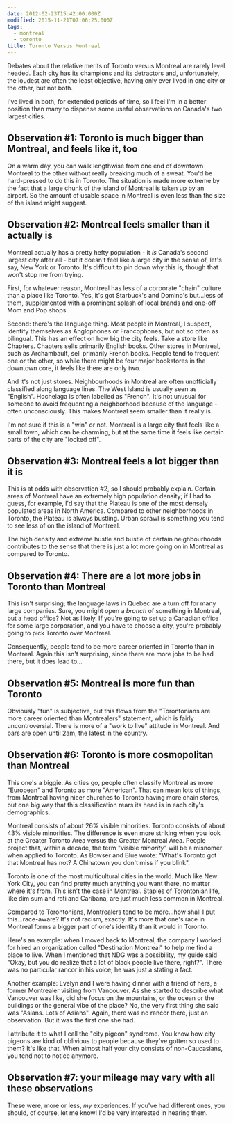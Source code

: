 ```yaml
---
date: 2012-02-23T15:42:00.000Z
modified: 2015-11-21T07:06:25.000Z
tags:
  - montreal
  - toronto
title: Toronto Versus Montreal
---
```


Debates about the relative merits of Toronto versus Montreal are rarely 
level headed.  Each city has its champions and its detractors and,
unfortunately, the loudest are often the least objective, having only ever
lived in one city or the other, but not both.

I've lived in both, for extended periods of time, so I feel I'm in a better
position than many to dispense some useful observations on Canada's two
largest cities.

## Observation #1: Toronto is much bigger than Montreal, and feels like it, too

On a warm day, you can walk lengthwise from one end of downtown Montreal to
the other without really breaking much of a sweat.  You'd be hard-pressed to
do this in Toronto.  The situation is made more extreme by the fact that a
large chunk of the island of Montreal is taken up by an airport.  So the
amount of usable space in Montreal is even less than the size of the island
might suggest.

## Observation #2: Montreal feels smaller than it actually is

Montreal actually has a pretty hefty population - it *is* Canada's second
largest city after all - but it doesn't feel like a large city in the sense
of, let's say, New York or Toronto.  It's difficult to pin down why this is,
though that won't stop me from trying.

First, for whatever reason, Montreal has less of a corporate "chain" culture
than a place like Toronto.  Yes, it's got Starbuck's and Domino's but...less
of them, supplemented with a prominent splash of local brands and one-off
Mom and Pop shops.

Second: there's the language thing.  Most people in Montreal, I suspect,
identify themselves as Anglophones or Francophones, but not so often as
bilingual.  This has an effect on how big the city feels.  Take a store like
Chapters.  Chapters sells primarily English books.  Other stores in
Montreal, such as Archambault, sell primarily French books.  People tend to
frequent one or the other, so while there might be four major bookstores in
the downtown core, it feels like there are only two.

And it's not just stores.  Neighbourhoods in Montreal are often unofficially
classified along language lines.  The West Island is usually seen as
"English".  Hochelaga is often labelled as "French".  It's not unusual for
someone to avoid frequenting a neighborhood because of the language - often
unconsciously. This makes Montreal seem smaller than it really is.

I'm not sure if this is a "win" or not.  Montreal is a large city that feels
like a small town, which can be charming, but at the same time it feels like
certain parts of the city are "locked off".

## Observation #3: Montreal feels a lot bigger than it is

This is at odds with observation #2, so I should probably explain.  Certain
areas of Montreal have an extremely high population density; if I had to
guess, for example, I'd say that the Plateau is one of the most densely
populated areas in North America.  Compared to other neighborhoods in
Toronto, the Plateau is always bustling.  Urban sprawl is something you tend
to see less of on the island of Montreal.

The high density and extreme hustle and bustle of certain neighbourhoods
contributes to the sense that there is just a lot more going on in Montreal
as compared to Toronto.

## Observation #4: There are a lot more jobs in Toronto than Montreal

This isn't surprising; the language laws in Quebec are a turn off for many
large companies.  Sure, you might open a *branch* of something in Montreal,
but a head office? Not as likely.  If you're going to set up a Canadian
office for some large corporation, and you have to choose a city, you're
probably going to pick Toronto over Montreal.

Consequently, people tend to be more career oriented in Toronto than in
Montreal.  Again this isn't surprising, since there are more jobs to be had
there, but it does lead to...

## Observation #5: Montreal is more fun than Toronto

Obviously "fun" is subjective, but this flows from the "Torontonians are
more career oriented than Montrealers" statement, which is fairly
uncontroversial.  There is more of a "work to live" attitude in Montreal.
And bars are open until 2am, the latest in the country.

## Observation #6: Toronto is more cosmopolitan than Montreal

This one's a biggie.  As cities go, people often classify Montreal as more
"European" and Toronto as more "American".  That can mean lots of things,
from Montreal having nicer churches to Toronto having more chain stores, but
one big way that this classification rears its head is in each city's
demographics.

Montreal consists of about 26% visible minorities.  Toronto consists of
about 43% visible minorities.  The difference is even more striking when you
look at the Greater Toronto Area versus the Greater Montreal Area.  People
project that, within a decade, the term "visible *minority*" will be
a misnomer when applied to Toronto.  As Bowser and Blue wrote: "What's
Toronto got that Montreal has not?  A Chinatown you don't miss if you
blink".

Toronto is one of the most multicultural cities in the world.  Much like New
York City, you can find pretty much anything you want there, no matter where
it's from.  This isn't the case in Montreal.  Staples of Torontonian life,
like dim sum and roti and Caribana, are just much less common in Montreal.

Compared to Torontonians, Montrealers tend to be more...how shall I put
this...race-aware?  It's not racism, exactly.  It's more that one's race in
Montreal forms a bigger part of one's identity than it would in Toronto.

Here's an example:  when I moved back to Montreal, the company I worked for
hired an organization called "Destination Montreal" to help me find a place
to live.  When I mentioned that NDG was a possibility, my guide said "Okay,
but you do realize that a lot of black people live there, right?".  There
was no particular rancor in his voice; he was just a stating a fact.

Another example: Evelyn and I were having dinner with a friend of hers, a
former Montrealer visiting from Vancouver. As she started to describe what
Vancouver was like, did she focus on the mountains, or the ocean or the
buildings or the general vibe of the place?  No, the very first thing she
said was "Asians.  Lots of Asians".  Again, there was no rancor there, just
an observation.  But it was the first one she had.

I attribute it to what I call the "city pigeon" syndrome.  You know how city
pigeons are kind of oblivious to people because they've gotten so used to
them?  It's like that.  When almost half your city consists of
non-Caucasians, you tend not to notice anymore.

## Observation #7: your mileage may vary with all these observations

These were, more or less, *my* experiences.  If you've had different ones,
you should, of course, let me know! I'd be very interested in hearing them.

